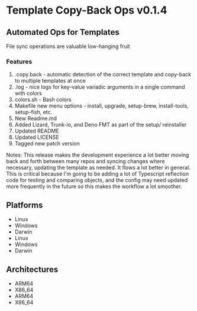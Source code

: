 # Template Copy-Back Ops v0.1.4

## Automated Ops for Templates 

File sync operations are valuable low-hanging fruit 

### Features

1. .copy.back - automatic detection of the correct template and copy-back to multiple templates at once
2. .log - nice logs for key-value variadic arguments in a single command with colors
3. colors.sh - Bash colors
4. Makefile new menu options - install, upgrade, setup-brew, install-tools, setup-fish, etc.
5. New Readme.md
6. Added Lizard, Trunk-io, and Deno FMT as part of the setup/ reinstaller
7. Updated README
8. Updated LICENSE
9. Tagged new patch version

Notes:  This release makes the development experience a lot better moving back and forth between many repos and syncing changes where necessary, updating the template as needed.   It flows a lot better in general.  This is critical because I'm going to be adding a lot of Typescript reflection code for testing and comparing objects, and the config may need updated more frequently in the future so this makes the workflow a lot smoother.

## Platforms

- Linux
- Windows
- Darwin
- Linux
- Windows
- Darwin

## Architectures

- ARM64
- X86_64
- ARM64
- X86_64

